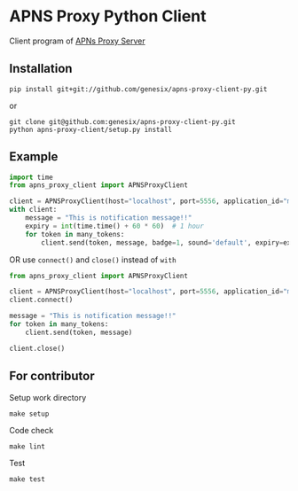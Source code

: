 # APNS Proxy Python Client

Client program of [APNs Proxy Server](https://github.com/genesix/apns-proxy-server)

## Installation

```
pip install git+git://github.com/genesix/apns-proxy-client-py.git
```

or

```
git clone git@github.com:genesix/apns-proxy-client-py.git
python apns-proxy-client/setup.py install
```

## Example

```python
import time
from apns_proxy_client import APNSProxyClient

client = APNSProxyClient(host="localhost", port=5556, application_id="myapp")
with client:
    message = "This is notification message!!"
    expiry = int(time.time() + 60 * 60)  # 1 hour 
    for token in many_tokens:
        client.send(token, message, badge=1, sound='default', expiry=expiry)
```

OR use ```connect()``` and ```close()``` instead of ```with```

```python
from apns_proxy_client import APNSProxyClient

client = APNSProxyClient(host="localhost", port=5556, application_id="myapp")
client.connect()

message = "This is notification message!!"
for token in many_tokens:
    client.send(token, message)

client.close()
```

## For contributor

Setup work directory
```
make setup
```

Code check
```
make lint
```

Test
```
make test
```

